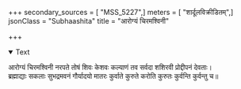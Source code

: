 +++
secondary_sources = [ "MSS_5227",]
meters = [ "शार्दूलविक्रीडितम्",]
jsonClass = "Subhaashita"
title = "आरोग्यं चिरमश्विनी"

+++

<details open><summary>Text</summary>

आरोग्यं चिरमश्विनी नरपते तोषं शिवः केशवः कल्याणं तव सर्वदा शशिरवी प्रोद्दीपनं देवताः।  
ब्रह्माद्याः सकलाः सुभद्रमवनं गौर्यादयो मातरः कुर्वाते कुरुते करोति कुरुतः कुर्वन्ति कुर्वन्तु च॥
</details>
